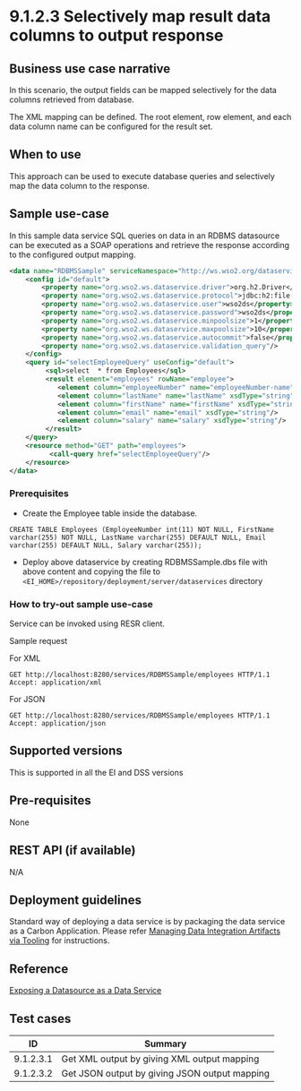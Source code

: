 # 9.1.2.3 Selectively map result data columns to output response

## Business use case narrative

In this scenario, the output fields can be mapped selectively for the data columns retrieved from database. 

The XML mapping can be defined. The root element, row element, and each data column name can be configured for the 
result set.

## When to use
This approach can be used to execute database queries and selectively map the data column to the response.

## Sample use-case
In this sample data service SQL queries on data in an RDBMS datasource can be executed as
a SOAP operations and retrieve the response according to the configured output mapping.

```xml
<data name="RDBMSSample" serviceNamespace="http://ws.wso2.org/dataservice/samples/rdbms_sample">
    <config id="default">
        <property name="org.wso2.ws.dataservice.driver">org.h2.Driver</property>
        <property name="org.wso2.ws.dataservice.protocol">jdbc:h2:file:./samples/data-services/database/DATA_SERV_SAMP</property>
        <property name="org.wso2.ws.dataservice.user">wso2ds</property>
        <property name="org.wso2.ws.dataservice.password">wso2ds</property>
        <property name="org.wso2.ws.dataservice.minpoolsize">1</property>
        <property name="org.wso2.ws.dataservice.maxpoolsize">10</property>
        <property name="org.wso2.ws.dataservice.autocommit">false</property>
        <property name="org.wso2.ws.dataservice.validation_query"/>
    </config>
    <query id="selectEmployeeQuery" useConfig="default">
         <sql>select  * from Employees</sql>
         <result element="employees" rowName="employee">
            <element column="employeeNumber" name="employeeNumber-name" xsdType="string"/>
            <element column="lastName" name="lastName" xsdType="string"/>
            <element column="firstName" name="firstName" xsdType="string"/>
            <element column="email" name="email" xsdType="string"/>
            <element column="salary" name="salary" xsdType="string"/>
         </result>
    </query>
    <resource method="GET" path="employees">
          <call-query href="selectEmployeeQuery"/>
    </resource>
</data>
```

### Prerequisites
* Create the Employee table inside the database.
```
CREATE TABLE Employees (EmployeeNumber int(11) NOT NULL, FirstName varchar(255) NOT NULL, LastName varchar(255) DEFAULT NULL, Email varchar(255) DEFAULT NULL, Salary varchar(255));
```
* Deploy above dataservice by creating RDBMSSample.dbs file with above content and copying the file to 
```<EI_HOME>/repository/deployment/server/dataservices``` directory

### How to try-out sample use-case
Service can be invoked using RESR client.

Sample request

For XML
```text
GET http://localhost:8280/services/RDBMSSample/employees HTTP/1.1
Accept: application/xml
```

For JSON
```text
GET http://localhost:8280/services/RDBMSSample/employees HTTP/1.1
Accept: application/json
```

## Supported versions
This is supported in all the EI and DSS versions

## Pre-requisites
None

## REST API (if available)
N/A

## Deployment guidelines
Standard way of deploying a data service is by packaging the data service as a Carbon Application. Please refer 
[Managing Data Integration Artifacts via Tooling](https://docs.wso2.com/display/EI640/Managing+Data+Integration+Artifacts+via+Tooling) for instructions.

## Reference
[Exposing a Datasource as a Data Service](https://docs.wso2.com/display/EI640/Exposing+a+Datasource+as+a+Data+Service)

## Test cases

|      ID       | Summary |
| ------------- | ------------- |
| 9.1.2.3.1     | Get XML output by giving XML output mapping |
| 9.1.2.3.2     | Get JSON output by giving JSON output mapping |